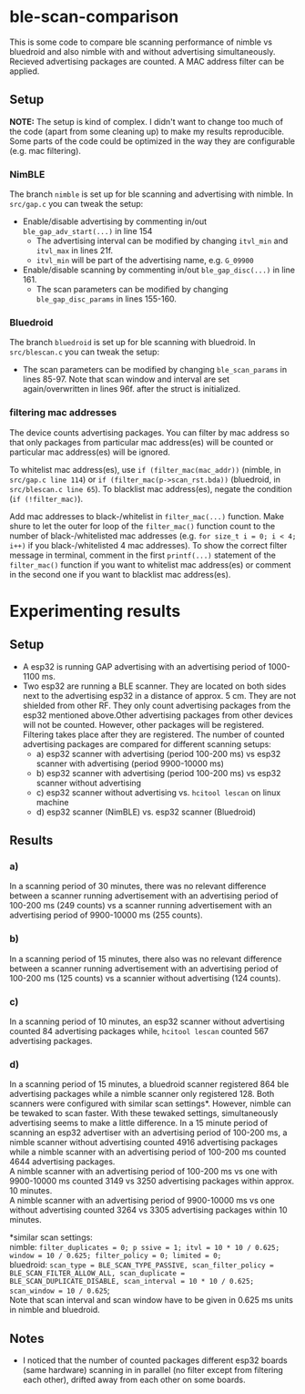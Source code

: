  # ble-scan-comparison

This is some code to compare ble scanning performance of nimble vs bluedroid and also nimble with and without advertising simultaneously.
Recieved advertising packages are counted.
A MAC address filter can be applied.

## Setup

**NOTE:** The setup is kind of complex. I didn't want to change too much of the code (apart from some cleaning up) to make my results reproducible.
Some parts of the code could be optimized in the way they are configurable (e.g. mac filtering).

### NimBLE

The branch `nimble` is set up for ble scanning and advertising with nimble.
In `src/gap.c` you can tweak the setup:

* Enable/disable advertising by commenting in/out `ble_gap_adv_start(...)` in line 154
    + The advertising interval can be modified by changing `itvl_min` and `itvl_max` in lines 21f.
    + `itvl_min` will be part of the advertising name, e.g. `G_09900`
* Enable/disable scanning by commenting in/out `ble_gap_disc(...)` in line 161.
    + The scan parameters can be modified by changing `ble_gap_disc_params` in lines 155-160.

### Bluedroid

The branch `bluedroid` is set up for ble scanning with bluedroid.
In `src/blescan.c` you can tweak the setup:

* The scan parameters can be modified by changing `ble_scan_params` in lines 85-97.
  Note that scan window and interval are set again/overwritten in lines 96f. after the struct is initialized.

### filtering mac addresses

The device counts advertising packages. You can filter by mac address so that only packages from particular mac address(es) will be counted or particular mac address(es) will be ignored.

To whitelist mac address(es), use `if (filter_mac(mac_addr))` (nimble, in `src/gap.c line 114`) or `if (filter_mac(p->scan_rst.bda))` (bluedroid, in `src/blescan.c line 65`).
To blacklist mac address(es), negate the condition (`if (!filter_mac)`).

Add mac addresses to black-/whitelist in `filter_mac(...)` function. Make shure to let the outer for loop of the `filter_mac()` function count to the number of black-/whitelisted mac addresses (e.g. `for size_t i = 0; i < 4; i++)` if you black-/whitelisted 4 mac addresses).
To show the correct filter message in terminal, comment in the first `printf(...)` statement of the `filter_mac()` function if you want to whitelist mac address(es) or comment in the second one if you want to blacklist mac address(es).



# Experimenting results

## Setup

* A esp32 is running GAP advertising with an advertising period of 1000-1100 ms.
* Two esp32 are running a BLE scanner. They are located on both sides next to the advertising esp32 in a distance of approx. 5 cm. They are not shielded from other RF. They only count advertising packages from the esp32 mentioned above.Other advertising packages from other devices will not be counted. However, other packages will be registered. Filtering takes place after they are registered. The number of counted advertising packages are compared for different scanning setups:
    + a) esp32 scanner with advertising (period 100-200 ms) vs esp32 scanner with advertising (period 9900-10000 ms)
    + b) esp32 scanner with advertising (period 100-200 ms) vs esp32 scanner without advertising
    + c) esp32 scanner without advertising vs. `hcitool lescan` on linux machine
    + d) esp32 scanner (NimBLE) vs. esp32 scanner (Bluedroid)

## Results

### a)

In a scanning period of 30 minutes, there was no relevant difference between a scanner running advertisement with an advertising period of 100-200 ms (249 counts) vs a scanner running advertisement with an advertising period of 9900-10000 ms (255 counts).

### b)

In a scanning period of 15 minutes, there also was no relevant difference between a scanner running advertisement with an advertising period of 100-200 ms (125 counts) vs a scannier without advertising (124 counts).

### c)

In a scanning period of 10 minutes, an esp32 scanner without advertising counted 84 advertising packages while, `hcitool lescan` counted 567 advertising packages.

### d)

In a scanning period of 15 minutes, a bluedroid scanner registered 864 ble advertising packages while a nimble scanner only registered 128. Both scanners were configured with similar scan settings\*. However, nimble can be tewaked to scan faster. With these tewaked settings, simultaneously advertising seems to make a little difference. In a 15 minute period of scanning an esp32 advertiser with an advertising period of 100-200 ms, a nimble scanner without advertising counted 4916 advertising packages while a nimble scanner with an advertising period of 100-200 ms counted 4644 advertising packages.<br>
A nimble scanner with an advertising period of 100-200 ms vs one with 9900-10000 ms counted 3149 vs 3250 advertising packages within approx. 10 minutes.<br>
A nimble scanner with an advertising period of 9900-10000 ms vs one without advertising counted 3264 vs 3305 advertising packages within 10 minutes.

\*similar scan settings:<br>
nimble: `filter_duplicates = 0; p ssive = 1; itvl = 10 * 10 / 0.625; window = 10 / 0.625; filter_policy = 0; limited = 0;`<br>
bluedroid: `scan_type = BLE_SCAN_TYPE_PASSIVE, scan_filter_policy = BLE_SCAN_FILTER_ALLOW_ALL, scan_duplicate = BLE_SCAN_DUPLICATE_DISABLE, scan_interval = 10 * 10 / 0.625; scan_window = 10 / 0.625`;<br>
Note that scan interval and scan window have to be given in 0.625 ms units in nimble and bluedroid.

## Notes

* I noticed that the number of counted packages different esp32 boards (same hardware) scanning in in parallel (no filter except from filtering each other), drifted away from each other on some boards.
